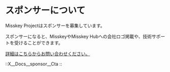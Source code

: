 # スポンサーについて

Misskey Projectはスポンサーを募集しています。

スポンサーになると、MisskeyやMisskey Hubへの会社ロゴ掲載や、技術サポートを受けることができます。

[詳細はこちらからお問い合わせください。](/contact/)

::X__Docs__sponsor__Cta
::
